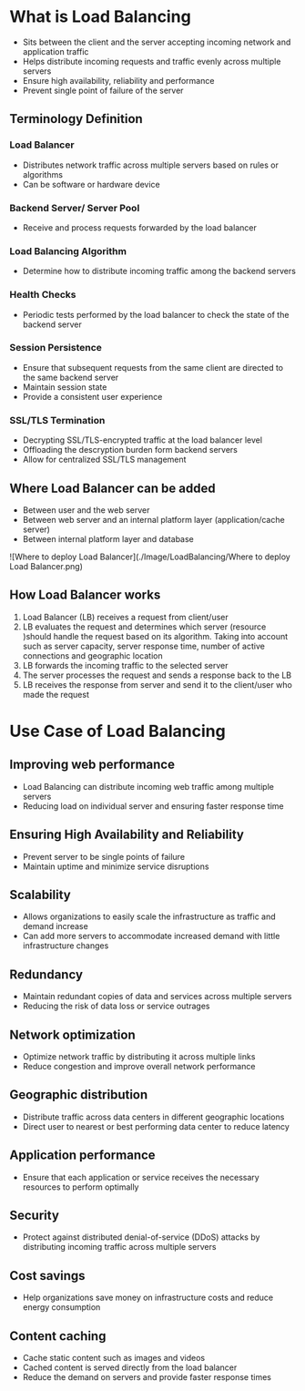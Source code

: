 # What is Load Balancing

- Sits between the client and the server accepting incoming network and application traffic
- Helps distribute incoming requests and traffic evenly across multiple servers
- Ensure high availability, reliability and performance
- Prevent single point of failure of the server

## Terminology Definition

### Load Balancer

- Distributes network traffic across multiple servers based on rules or algorithms
- Can be software or hardware device

### Backend Server/ Server Pool

- Receive and process requests forwarded by the load balancer

### Load Balancing Algorithm

- Determine how to distribute incoming traffic among the backend servers

### Health Checks

- Periodic tests performed by the load balancer to check the state of the backend server

### Session Persistence

- Ensure that subsequent requests from the same client are directed to the same backend server
- Maintain session state
- Provide a consistent user experience

### SSL/TLS Termination

- Decrypting SSL/TLS-encrypted traffic at the load balancer level
- Offloading the descryption burden form backend servers
- Allow for centralized SSL/TLS management

## Where Load Balancer can be added

- Between user and the web server
- Between web server and an internal platform layer (application/cache server)
- Between internal platform layer and database

![Where to deploy Load Balancer](./Image/LoadBalancing/Where to deploy Load Balancer.png)

## How Load Balancer works

1. Load Balancer (LB) receives a request from client/user
2. LB evaluates the request and determines which server (resource )should handle the request based on its algorithm. Taking into account such as server capacity, server response time, number of active connections and geographic location
3. LB forwards the incoming traffic to the selected server
4. The server processes the request and sends a response back to the LB
5. LB receives the response from server and send it to the client/user who made the request

# Use Case of Load Balancing

## Improving web performance

- Load Balancing can distribute incoming web traffic among multiple servers
- Reducing load on individual server and ensuring faster response time

## Ensuring High Availability and Reliability

- Prevent server to be single points of failure
- Maintain uptime and minimize service disruptions

## Scalability

- Allows organizations to easily scale the infrastructure as traffic and demand increase
- Can add more servers to accommodate increased demand with little infrastructure changes

## Redundancy

- Maintain redundant copies of data and services across multiple servers
- Reducing the risk of data loss or service outrages

## Network optimization

- Optimize network traffic by distributing it across multiple links
- Reduce congestion and improve overall network performance

## Geographic distribution

- Distribute traffic across data centers in different geographic locations
- Direct user to nearest or best performing data center to reduce latency

## Application performance

- Ensure that each application or service receives the necessary resources to perform optimally

## Security

- Protect against distributed denial-of-service (DDoS) attacks by distributing incoming traffic across multiple servers

## Cost savings

- Help organizations save money on infrastructure costs and reduce energy consumption

## Content caching

- Cache static content such as images and videos
- Cached content is served directly from the load balancer
- Reduce the demand on servers and provide faster response times

































































